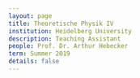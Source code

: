 ```yaml
---
layout: page
title: Theoretische Physik IV
institution: Heidelberg University
description: Teaching Assistant
people: Prof. Dr. Arthur Hebecker
term: Summer 2019
details: false
---
```

